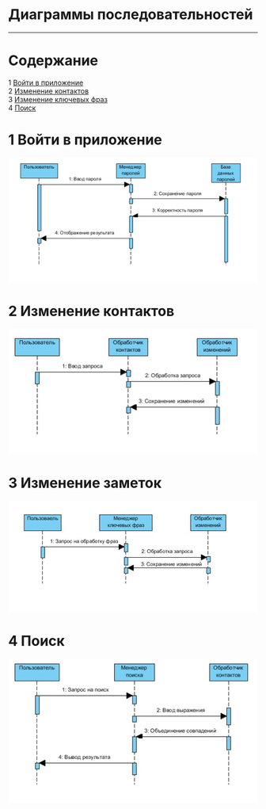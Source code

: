 
# Диаграммы последовательностей
---

# Содержание  

1 [Войти в приложение](#login)  
2 [Изменение контактов](#edit_contact_p)  
3 [Изменение ключевых фраз](#edit_tags_p)  
4 [Поиск](#search_p)  

<a name="login"/>

# 1 Войти в приложение  
![Войти в приложение](../../../Images/System%20design/password_p.jpg)  

<a name="edit_contact_p"/>

# 2 Изменение контактов  
![Изменение контактов](../../../Images/System%20design/edit_contact_p.jpg)  

<a name="edit_tags_p"/>

# 3 Изменение заметок 
![Изменение ключевых фраз](../../../Images/System%20design/edit_tags_p.jpg)  

<a name="search_p"/>

# 4 Поиск  
![Поиск](../../../Images/System%20design/search_p.jpg)  
